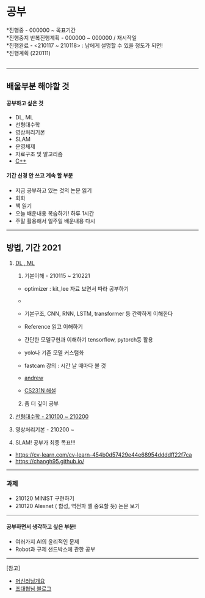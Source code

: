 # 공부<br>
 *진행중 - 000000 ~ 목표기간<br>
 *진행중지 반복진행계획 - 000000 ~ 000000 / 재시작일 <br>
 *진행완료 - <210117 ~ 210118> : 남에게 설명할 수 있을 정도가 되면!<br> 
 *진행계획 (220111)<br><br>

-------------------------------------------------------
## 배울부분 해야할 것
#### 공부하고 싶은 것
- DL, ML
- 선형대수학
- 영상처리기본
- SLAM
- 운영체제
- 자료구조 및 알고리즘
- [C++](https://github.com/AnthonyCalandra/modern-cpp-features)


#### 기간 신경 안 쓰고 계속 할 부분

- 지금 공부하고 있는 것의 논문 읽기
- 회화
- 책 읽기
- 오늘 배운내용 복습하기! 하루 1시간
- 주말 활용해서 일주일 배운내용 다시

--------------------------------------------------------
## 방법, 기간 2021
1. [DL , ML](https://github.com/0chae2/study_kit/tree/main/Deep) 
   1) 기본이해 - 210115 ~ 210221
   - optimizer : kit_lee 자료 보면서 따라 공부하기
   - 
   - 기본구조, CNN, RNN, LSTM, transformer 등 간략하게 이해한다
   

   
   - Reference 읽고 이해하기
   - 갼단한 모델구현과 이해하기 tensorflow, pytorch등 활용
   - yolo나 기존 모델 커스텀화
   
   - fastcam 강의 : 시간 날 때마다 볼 것
   - [andrew](https://www.coursera.org/learn/machine-learning/home/welcome) 
   - [CS231N 해설](https://cding.tistory.com/5) 
   
   2) 좀 더 깊이 공부
2. [선형대수학 - 210100 ~ 210200](http://www.kocw.net/home/m/search/kemView.do?kemId=1189957&ar=relateCourse)
3. 영상처리기본 - 210200 ~
4. SLAM! 공부가 최종 목표!!!
- https://cv-learn.com/cv-learn-454b0d57429e44e68954ddddff22f7ca
- https://changh95.github.io/

------------------------------------------------------------
### 과제
- 210120 MINIST 구현하기 
- 210120 Alexnet ( 합성, 역전파 젤 중요할 듯) 논문 보기 


------------------------------------------------------------
#### 공부하면서 생각하고 싶은 부분!
- 여러가지 AI의 윤리적인 문제
- Robot과 규제 샌드박스에 관한 공부


----------------------------------------------------------



[참고]
- [머신러닝개요](https://m.blog.naver.com/laonple/221166694845)
- [조대협님 블로그](https://bcho.tistory.com/1149)
